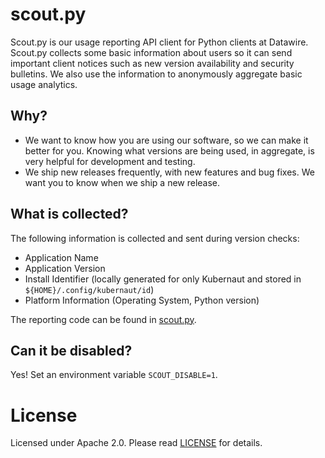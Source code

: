 # scout.py

Scout.py is our usage reporting API client for Python clients at Datawire. Scout.py collects some basic information about users so it can send important client notices such as new version availability and security bulletins. We also use the information to anonymously aggregate basic usage analytics.

## Why?

- We want to know how you are using our software, so we can make it better for you. Knowing what versions are being used, in aggregate, is very helpful for development and testing.
- We ship new releases frequently, with new features and bug fixes. We want you to know when we ship a new release.

## What is collected?

The following information is collected and sent during version checks:

- Application Name
- Application Version
- Install Identifier (locally generated for only Kubernaut and stored in `${HOME}/.config/kubernaut/id`)
- Platform Information (Operating System, Python version)

The reporting code can be found in [scout.py](scout/scout.py).

## Can it be disabled?

Yes! Set an environment variable `SCOUT_DISABLE=1`.

# License

Licensed under Apache 2.0. Please read [LICENSE](LICENSE) for details.
